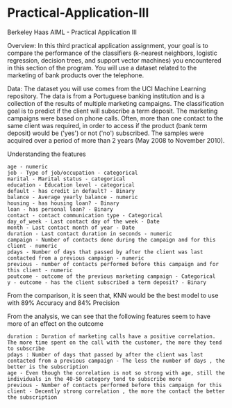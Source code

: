# Practical-Application-III
 Berkeley Haas AIML - Practical Application III

 Overview: In this third practical application assignment, your goal is to compare the performance of the classifiers (k-nearest neighbors, logistic regression, decision trees, and support vector machines) you encountered in this section of the program. You will use a dataset related to the marketing of bank products over the telephone.

Data: The dataset you will use comes from the UCI Machine Learning repository. The data is from a Portuguese banking institution and is a collection of the results of multiple marketing campaigns. The classification goal is to predict if the client will subscribe a term deposit. The marketing campaigns were based on phone calls. Often, more than one contact to the same client was required, in order to access if the product (bank term deposit) would be ('yes') or not ('no') subscribed. The samples were acquired over a period of more than 2 years (May 2008 to November 2010).

Understanding the features

    age - numeric
    job - Type of job/occupation - categorical
    marital - Marital status - categorical
    education - Education level - categorical
    default - has credit in default? - Binary
    balance - Average yearly balance - numeric
    housing - has housing loan? - Binary
    loan - has personal loan? - Binary
    contact - contact communication type - Categorical
    day_of_week - Last contact day of the week - Date
    month - Last contact month of year - Date
    duration - Last contact duration in seconds - numeric
    campaign - Number of contacts done during the campaign and for this client - numeric
    pdays - Number of days that passed by after the client was last contacted from a previous campaign - numeric
    previous - number of contacts performed before this campaign and for this client - numeric
    poutcome - outcome of the previous marketing campaign - Categorical
    y - outcome - has the client subscribed a term deposit? - Binary

From the comparison, it is seen that, KNN would be the best model to use with 89% Accuracy and 84% Precision

From the analysis, we can see that the following features seem to have more of an effect on the outcome

    duration : Duration of marketing calls have a positive correlation. The more time spent on the call with the customer, the more they tend to subscribe
    pdays : Number of days that passed by after the client was last contacted from a previous campaign - The less the number of days , the better is the subscription
    age - Even though the correlation is not so strong with age, still the individuals in the 40-50 category tend to subscribe more
    previous - Number of contacts performed before this campaign for this client - Decently strong correlation , the more the contact the better the subscription

